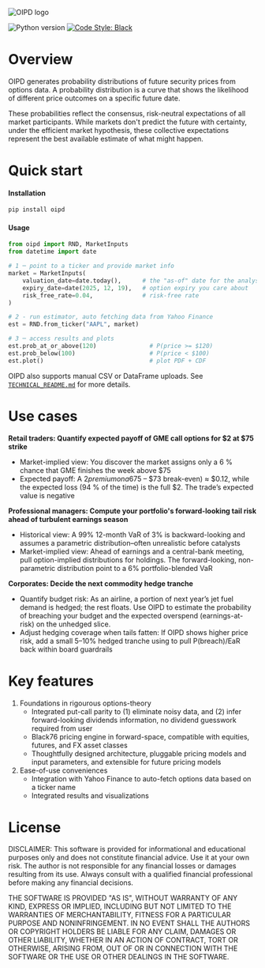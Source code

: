 ![OIPD logo](.meta/images/OIPD%20Logo.png)

![Python version](https://img.shields.io/badge/python-3.10-blue.svg)
[![Code Style: Black](https://img.shields.io/badge/code%20style-black-black.svg)](https://github.com/ambv/black)

# Overview

OIPD generates probability distributions of future security prices from options data. A probability distribution is a curve that shows the likelihood of different price outcomes on a specific future date.

These probabilities reflect the consensus, risk-neutral expectations of all market participants. While markets don't predict the future with certainty, under the efficient market hypothesis, these collective expectations represent the best available estimate of what might happen.

# Quick start

#### Installation
```bash
pip install oipd
```

#### Usage
```python
from oipd import RND, MarketInputs
from datetime import date

# 1 ─ point to a ticker and provide market info
market = MarketInputs(
    valuation_date=date.today(),      # the "as-of" date for the analysis
    expiry_date=date(2025, 12, 19),   # option expiry you care about
    risk_free_rate=0.04,              # risk-free rate
)

# 2 - run estimator, auto fetching data from Yahoo Finance
est = RND.from_ticker("AAPL", market)   

# 3 ─ access results and plots
est.prob_at_or_above(120)               # P(price >= $120)
est.prob_below(100)                     # P(price < $100)
est.plot()                              # plot PDF + CDF 
```

OIPD also supports manual CSV or DataFrame uploads. See [`TECHNICAL_README.md`](TECHNICAL_README.md) for more details.


# Use cases

**Retail traders: Quantify expected payoff of GME call options for $2 at $75 strike**

- Market-implied view: You discover the market assigns only a 6 % chance that GME finishes the week above $75
- Expected payoff: A $2 premium on a 6% event means the expected gain is 0.06 × ($75 – $73 break-even) ≈ $0.12, while the expected loss (94 % of the time) is the full $2. The trade’s expected value is negative

**Professional managers: Compute your portfolio's forward-looking tail risk ahead of turbulent earnings season**

- Historical view: A 99% 12-month VaR of 3% is backward-looking and assumes a parametric distribution–often unrealistic before catalysts
- Market-implied view: Ahead of earnings and a central-bank meeting, pull option-implied distributions for holdings. The forward-looking, non-parametric distribution point to a 6% portfolio-blended VaR

**Corporates: Decide the next commodity hedge tranche**

- Quantify budget risk: As an airline, a portion of next year’s jet fuel demand is hedged; the rest floats. Use OIPD to estimate the probability of breaching your budget and the expected overspend (earnings-at-risk) on the unhedged slice.
- Adjust hedging coverage when tails fatten: If OIPD shows higher price risk, add a small 5–10% hedged tranche using to pull P(breach)/EaR back within board guardrails

# Key features
1. Foundations in rigourous options-theory 
    - Integrated put-call parity to (1) eliminate noisy data, and (2) infer forward-looking dividends information, no dividend guesswork required from user
    - Black76 pricing engine in forward-space, compatible with equities, futures, and FX asset classes
    - Thoughtfully designed architecture, pluggable pricing models and input parameters, and extensible for future pricing models
2. Ease-of-use conveniences
    - Integration with Yahoo Finance to auto-fetch options data based on a ticker name
    - Integrated results and visualizations 

# License

DISCLAIMER: This software is provided for informational and educational purposes only and does not constitute financial advice. Use it at your own risk. The author is not responsible for any financial losses or damages resulting from its use. Always consult with a qualified financial professional before making any financial decisions.

THE SOFTWARE IS PROVIDED "AS IS", WITHOUT WARRANTY OF ANY KIND, EXPRESS OR IMPLIED, INCLUDING BUT NOT LIMITED TO THE WARRANTIES OF MERCHANTABILITY, FITNESS FOR A PARTICULAR PURPOSE AND NONINFRINGEMENT. IN NO EVENT SHALL THE AUTHORS OR COPYRIGHT HOLDERS BE LIABLE FOR ANY CLAIM, DAMAGES OR OTHER LIABILITY, WHETHER IN AN ACTION OF CONTRACT, TORT OR OTHERWISE, ARISING FROM, OUT OF OR IN CONNECTION WITH THE SOFTWARE OR THE USE OR OTHER DEALINGS IN THE SOFTWARE.
